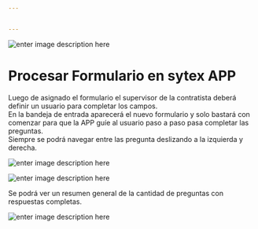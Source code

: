 ```yaml
---


---
```


<p><img src="https://lh3.googleusercontent.com/d027cMG3gB4nnuqlggwqnvSp6T1mW4mQ-J5kjMEohn41LpAPEMFie762QlL7-YFOIpccHFUuNKgs=s150" alt="enter image description here"></p>
<h1 id="procesar-formulario-en-sytex-app">Procesar Formulario en sytex APP</h1>
<p>Luego de asignado el formulario el supervisor de la contratista deberá definir un usuario para completar los campos.<br>
En la bandeja de entrada aparecerá el nuevo formulario y solo bastará con comenzar para que la APP guíe al usuario paso a paso pasa completar las preguntas.<br>
Siempre se podrá navegar entre las pregunta deslizando a la izquierda y derecha.</p>
<p><img src="https://lh3.googleusercontent.com/lGSdpK3OO3QtI72u83lX1lOfuYnaGv8VPZfjIqkJfCyE-WFgBFgOmxm8Gdqo3_hcHujAEgLGOrk" alt="enter image description here"></p>
<p><img src="https://lh3.googleusercontent.com/IRLoWoznZXZMWWy2CFBEZ24bQOP8VMHSTWux2AMLRM1hN67kk8ZjZqgibXqs0GB-Xky43p3YwXY" alt="enter image description here"></p>
<p>Se podrá ver un resumen general de la cantidad de preguntas con respuestas completas.</p>
<p><img src="https://lh3.googleusercontent.com/APd4awPasZ-1XK5wQx_dNd-6uQHIbr9nLp9Q6NnkPJgpVX1r3m8KP2a3lTirH14qL82VMy7wT9g" alt="enter image description here"></p>

